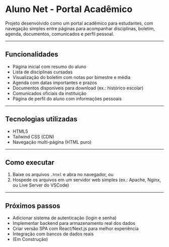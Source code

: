 # Aluno Net - Portal Acadêmico

Projeto desenvolvido como um portal acadêmico para estudantes, com navegação simples entre páginas para acompanhar disciplinas, boletim, agenda, documentos, comunicados e perfil pessoal.

---

## Funcionalidades

- Página inicial com resumo do aluno
- Lista de disciplinas cursadas
- Visualização do boletim com notas por bimestre e média
- Agenda com datas importantes e prazos
- Documentos disponíveis para download (ex.: histórico escolar)
- Comunicados oficiais da instituição
- Página de perfil do aluno com informações pessoais

---

## Tecnologias utilizadas

- HTML5
- Tailwind CSS (CDN)
- Navegação multi-página (HTML puro)

---

## Como executar

1. Baixe os arquivos `.html` e abra no navegador, ou  
2. Hospede os arquivos em um servidor web simples (ex.: Apache, Nginx, ou Live Server do VSCode)

---

## Próximos passos

- Adicionar sistema de autenticação (login e senha)  
- Implementar backend para armazenamento real dos dados  
- Criar versão SPA com React/Next.js para melhor experiência  
- Integração com bancos de dados reais
- (Em Construção)
